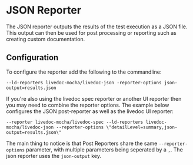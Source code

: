 # JSON Reporter

The JSON reporter outputs the results of the test execution as a JSON file. This output can then be used for post processing or reporting such as creating custom documentation.

## Configuration
To configure the reporter add the following to the commandline:

```
--ld-reporters livedoc-mocha/livedoc-json -reporter-options json-output=results.json
```

If you're also using the livedoc spec reporter or another UI reporter then you may need to combine the reporter options. The example below configures the JSON post-reporter as well as the livedoc UI reporter:

```
--reporter livedoc-mocha/livedoc-spec --ld-reporters livedoc-mocha/livedoc-json --reporter-options \"detailLevel=summary,json-output=results.json\"
```
The main thing to notice is that Post Reporters share the same `--reporter-options` parameter, with multiple parameters being seperated by a `,`. The json reporter uses the `json-output` key.